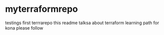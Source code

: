 # myterraformrepo
testings first terrrarepo
this readme talksa about terraform learning  path for kona
please follow

